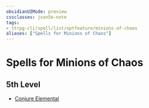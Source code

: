 ```yaml
---
obsidianUIMode: preview
cssclasses: json5e-note
tags:
- ttrpg-cli/spell/list/optfeature/minions-of-chaos
aliases: ["Spells for Minions of Chaos"]
---
```

# Spells for Minions of Chaos

## 5th Level

- [Conjure Elemental](Misc%20Files/CLI/compendium/spells/conjure-elemental-xphb.md "XPHB")